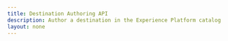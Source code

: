 ```yaml
---
title: Destination Authoring API
description: Author a destination in the Experience Platform catalog
layout: none
--- 
```

<RedoclyAPIBlock src="/experience-platform-apis/swagger-specs/destination-authoring.yaml"/>
